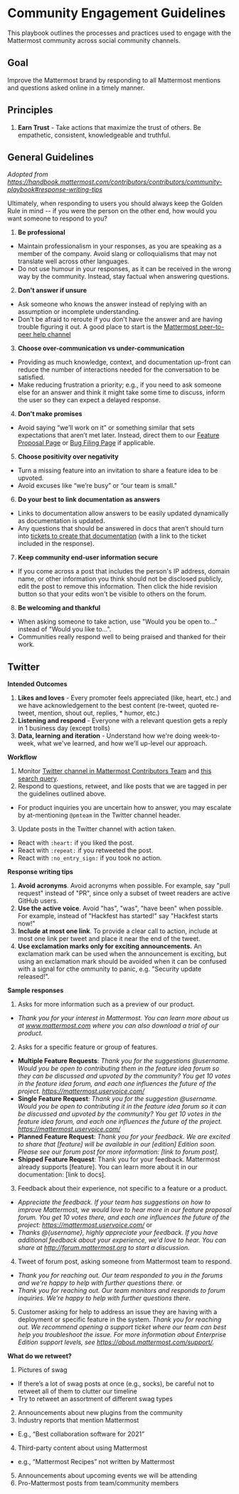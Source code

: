 # Community Engagement Guidelines

This playbook outlines the processes and practices used to engage with the Mattermost community across social community channels.

## Goal

Improve the Mattermost brand by responding to all Mattermost mentions and questions asked online in a timely manner.

## Principles

1. **Earn Trust** - Take actions that maximize the trust of others. Be empathetic, consistent, knowledgeable and truthful.


## General Guidelines
*Adopted from https://handbook.mattermost.com/contributors/contributors/community-playbook#response-writing-tips*

Ultimately, when responding to users you should always keep the Golden Rule in mind -- if you were the person on the other end, how would you want someone to respond to you?

1. **Be professional**

  * Maintain professionalism in your responses, as you are speaking as a member of the company. Avoid slang or colloquialisms that may not translate well across other languages.
  * Do not use humour in your responses, as it can be received in the wrong way by the community. Instead, stay factual when answering questions.

2. **Don't answer if unsure**
* Ask someone who knows the answer instead of replying with an assumption or incomplete understanding.
* Don't be afraid to reroute if you don't have the answer and are having trouble figuring it out. A good place to start is the [Mattermost peer-to-peer help channel](https://community-release.mattermost.com/core/channels/peer-to-peer-help)

3. **Choose over-communication vs under-communication**
* Providing as much knowledge, context, and documentation up-front can reduce the number of interactions needed for the conversation to be satisfied.
* Make reducing frustration a priority; e.g., if you need to ask someone else for an answer and think it might take some time to discuss, inform the user so they can expect a delayed response.

4. **Don't make promises**
* Avoid saying “we’ll work on it” or something similar that sets expectations that aren’t met later. Instead, direct them to our [Feature Proposal Page](https://mattermost.org/feature-ideas/) or [Bug Filing Page](https://mattermost.org/filing-issues/) if applicable.

5. **Choose positivity over negativity**
* Turn a missing feature into an invitation to share a feature idea to be upvoted. 
* Avoid excuses like “we’re busy” or “our team is small."

6. **Do your best to link documentation as answers**
* Links to documentation allow answers to be easily updated dynamically as documentation is updated.
* Any questions that should be answered in docs that aren’t should turn into [tickets to create that documentation](https://github.com/mattermost/docs/issues) (with a link to the ticket included in the response).

7. **Keep community end-user information secure**
* If you come across a post that includes the person's IP address, domain name, or other information you think should not be disclosed publicly, edit the post to remove this information. Then click the hide revision button so that your edits won't be visible to others on the forum.

8. **Be welcoming and thankful**
* When asking someone to take action, use "Would you be open to..." instead of "Would you like to...".
* Communities really respond well to being praised and thanked for their work.

## Twitter

**Intended Outcomes**
1. **Likes and loves** - Every promoter feels appreciated (like, heart, etc.) and we have acknowledgement to the best content (re-tweet, quoted re-tweet, mention, shout out, replies, * humor, etc.)
2. **Listening and respond** - Everyone with a relevant question gets a reply in 1 business day (except trolls)
3. **Data, learning and iteration** - Understand how we're doing week-to-week, what we've learned, and how we'll up-level our approach.

**Workflow**
1. Monitor [Twitter channel in Mattermost Contributors Team](https://community.mattermost.com/core/channels/twitter) and [this search query](https://twitter.com/search?q=mattermost&src=typed_query&f=live).
2. Respond to questions, retweet, and like posts that we are tagged in per the guidelines outlined above.
* For product inquiries you are uncertain how to answer, you may escalate by at-mentioning `@pmteam` in the Twitter channel header.
3. Update posts in the Twitter channel with action taken.
* React with `:heart:` if you liked the post.
* React with `:repeat:` if you retweeted the post.
* React with `:no_entry_sign:` if you took no action.

**Response writing tips**
1. **Avoid acronyms**. Avoid acronyms when possible. For example, say "pull request" instead of "PR", since only a subset of tweet readers are active GitHub users.
2. **Use the active voice**. Avoid "has", "was", "have been" when possible. For example, instead of "Hackfest has started!" say "Hackfest starts now!"
3. **Include at most one link**. To provide a clear call to action, include at most one link per tweet and place it near the end of the tweet.
4. **Use exclamation marks only for exciting announcements.** An exclamation mark can be used when the announcement is exciting, but using an exclamation mark should be avoided when it can be confused with a signal for cthe ommunity to panic, e.g. "Security update released!".

**Sample responses**
1. Asks for more information such as a preview of our product.
* *Thank you for your interest in Mattermost. You can learn more about us at www.mattermost.com where you can also download a trial of our product.*
2. Asks for a specific feature or group of features.
* **Multiple Feature Requests**: *Thank you for the suggestions @username. Would you be open to contributing them in the feature idea forum so they can be discussed and upvoted by the community? You get 10 votes in the feature idea forum, and each one influences the future of the project. https://mattermost.uservoice.com/*
* **Single Feature Request**: *Thank you for the suggestion @username. Would you be open to contributing it in the feature idea forum so it can be discussed and upvoted by the community? You get 10 votes in the feature idea forum, and each one influences the future of the project. https://mattermost.uservoice.com/*
* **Planned Feature Request**: *Thank you for your feedback. We are excited to share that [feature] will be available in our [edition] Edition soon. Please see our forum post for more information: [link to forum post].*
* **Shipped Feature Request**: Thank you for your feedback. Mattermost already supports [feature]. You can learn more about it in our documentation: [link to docs].
3. Feedback about their experience, not specific to a feature or a product.
* *Appreciate the feedback. If your team has suggestions on how to improve Mattermost, we would love to hear more in our feature proposal forum. You get 10 votes there, and each one influences the future of the project: https://mattermost.uservoice.com/* or
* *Thanks @{username}, highly appreciate your feedback. If you have additional feedback about your experience, we'd love to hear. You can share at http://forum.mattermost.org to start a discussion.*
4. Tweet of forum post, asking someone from Mattermost team to respond.
* *Thank you for reaching out. Our team responded to you in the forums and we're happy to help with further questions there.* or 
* *Thank you for reaching out. Our team monitors and responds to forum inquiries. We're happy to help with further questions there.*
5. Customer asking for help to address an issue they are having with a deployment or specific feature in the system.
*Thank you for reaching out. We recommend opening a support ticket where our team can best help you troubleshoot the issue. For more information about Enterprise Edition support levels, see https://about.mattermost.com/support/.*

**What do we retweet?**

1. Pictures of swag
* If there’s a lot of swag posts at once (e.g., socks), be careful not to retweet all of them to clutter our timeline
* Try to retweet an assortment of different swag types
2. Announcements about new plugins from the community
3. Industry reports that mention Mattermost
* E.g., “Best collaboration software for 2021”
4. Third-party content about using Mattermost 
* e.g., “Mattermost Recipes” not written by Mattermost
5. Announcements about upcoming events we will be attending
6. Pro-Mattermost posts from team/community members



